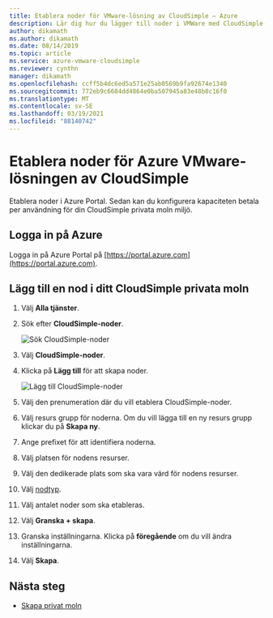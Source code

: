 ```yaml
---
title: Etablera noder för VMware-lösning av CloudSimple – Azure
description: Lär dig hur du lägger till noder i VMWare med CloudSimple-distribution i Azure Portal. Du kan ställa in betala per användning-kapacitet för din privata moln miljö.
author: dikamath
ms.author: dikamath
ms.date: 08/14/2019
ms.topic: article
ms.service: azure-vmware-cloudsimple
ms.reviewer: cynthn
manager: dikamath
ms.openlocfilehash: ccff5b4dc6ed5a571e25ab0569b9fa92674e1340
ms.sourcegitcommit: 772eb9c6684dd4864e0ba507945a83e48b8c16f0
ms.translationtype: MT
ms.contentlocale: sv-SE
ms.lasthandoff: 03/19/2021
ms.locfileid: "88140742"
---
```

# <a name="provision-nodes-for-azure-vmware-solution-by-cloudsimple"></a>Etablera noder för Azure VMware-lösningen av CloudSimple

Etablera noder i Azure Portal. Sedan kan du konfigurera kapaciteten betala per användning för din CloudSimple privata moln miljö.

## <a name="sign-in-to-azure"></a>Logga in på Azure

Logga in på Azure Portal på [https://portal.azure.com](https://portal.azure.com).

## <a name="add-a-node-to-your-cloudsimple-private-cloud"></a>Lägg till en nod i ditt CloudSimple privata moln

1. Välj **Alla tjänster**.
2. Sök efter **CloudSimple-noder**.

   ![Sök CloudSimple-noder](media/create-cloudsimple-node-search.png)

3. Välj **CloudSimple-noder**.
4. Klicka på **Lägg till** för att skapa noder.

    ![Lägg till CloudSimple-noder](media/create-cloudsimple-node-add.png)

5. Välj den prenumeration där du vill etablera CloudSimple-noder.
6. Välj resurs grupp för noderna. Om du vill lägga till en ny resurs grupp klickar du på **Skapa ny**.
7. Ange prefixet för att identifiera noderna.
8. Välj platsen för nodens resurser.
9. Välj den dedikerade plats som ska vara värd för nodens resurser.
10. Välj [nodtyp](cloudsimple-node.md).
11. Välj antalet noder som ska etableras.
12. Välj **Granska + skapa**.
13. Granska inställningarna. Klicka på **föregående** om du vill ändra inställningarna.
14. Välj **Skapa**.

## <a name="next-steps"></a>Nästa steg

* [Skapa privat moln](create-private-cloud.md)
